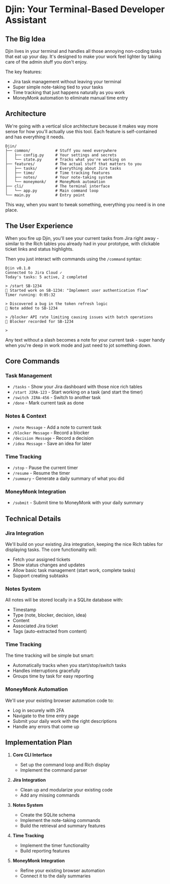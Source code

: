 # Djin: Your Terminal-Based Developer Assistant

## The Big Idea

Djin lives in your terminal and handles all those annoying non-coding tasks that eat up your day. It's designed to make your work feel lighter by taking care of the admin stuff you don't enjoy.

The key features:
- Jira task management without leaving your terminal
- Super simple note-taking tied to your tasks
- Time tracking that just happens naturally as you work
- MoneyMonk automation to eliminate manual time entry

## Architecture

We're going with a vertical slice architecture because it makes way more sense for how you'll actually use this tool. Each feature is self-contained and has everything it needs.

```
Djin/
├── common/           # Stuff you need everywhere
│   ├── config.py     # Your settings and secrets
│   └── state.py      # Tracks what you're working on
├── features/         # The actual stuff that matters to you
│   ├── tasks/        # Everything about Jira tasks
│   ├── time/         # Time tracking features 
│   ├── notes/        # Your note-taking system
│   └── moneymonk/    # MoneyMonk automation
├── cli/              # The terminal interface
│   └── app.py        # Main command loop
└── main.py           # Entry point
```

This way, when you want to tweak something, everything you need is in one place.

## The User Experience

When you fire up Djin, you'll see your current tasks from Jira right away - similar to the Rich tables you already had in your prototype, with clickable ticket links and status highlights.

Then you just interact with commands using the `/command` syntax:

```
Djin v0.1.0
Connected to Jira Cloud ✓
Today's tasks: 5 active, 2 completed

> /start SB-1234
🚀 Started work on SB-1234: "Implement user authentication flow"
Timer running: 0:05:32

> Discovered a bug in the token refresh logic
📝 Note added to SB-1234

> /blocker API rate limiting causing issues with batch operations
🚧 Blocker recorded for SB-1234

>
```

Any text without a slash becomes a note for your current task - super handy when you're deep in work mode and just need to jot something down.

## Core Commands

### Task Management
- `/tasks` - Show your Jira dashboard with those nice rich tables
- `/start JIRA-123` - Start working on a task (and start the timer)  
- `/switch JIRA-456` - Switch to another task
- `/done` - Mark current task as done

### Notes & Context
- `/note Message` - Add a note to current task
- `/blocker Message` - Record a blocker
- `/decision Message` - Record a decision
- `/idea Message` - Save an idea for later

### Time Tracking
- `/stop` - Pause the current timer
- `/resume` - Resume the timer
- `/summary` - Generate a daily summary of what you did

### MoneyMonk Integration
- `/submit` - Submit time to MoneyMonk with your daily summary

## Technical Details

### Jira Integration
We'll build on your existing Jira integration, keeping the nice Rich tables for displaying tasks. The core functionality will:
- Fetch your assigned tickets
- Show status changes and updates
- Allow basic task management (start work, complete tasks)
- Support creating subtasks

### Notes System
All notes will be stored locally in a SQLite database with:
- Timestamp
- Type (note, blocker, decision, idea)
- Content
- Associated Jira ticket
- Tags (auto-extracted from content)

### Time Tracking
The time tracking will be simple but smart:
- Automatically tracks when you start/stop/switch tasks
- Handles interruptions gracefully
- Groups time by task for easy reporting

### MoneyMonk Automation
We'll use your existing browser automation code to:
- Log in securely with 2FA
- Navigate to the time entry page
- Submit your daily work with the right descriptions
- Handle any errors that come up

## Implementation Plan

1. **Core CLI Interface**
   - Set up the command loop and Rich display
   - Implement the command parser

2. **Jira Integration**
   - Clean up and modularize your existing code
   - Add any missing commands

3. **Notes System**
   - Create the SQLite schema
   - Implement the note-taking commands
   - Build the retrieval and summary features

4. **Time Tracking**
   - Implement the timer functionality
   - Build reporting features

5. **MoneyMonk Integration**
   - Refine your existing browser automation
   - Connect it to the daily summaries
